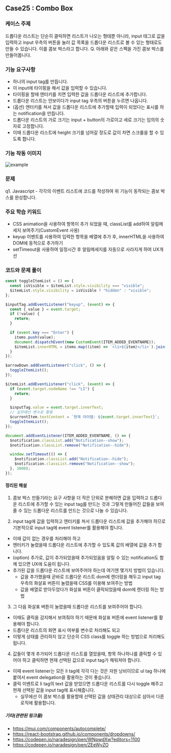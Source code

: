 ## Case25 : Combo Box


### 케이스 주제
드롭다운 리스트는 단순히 클릭하면 리스트가 나오는 형태뿐 아니라, input 태그로 값을 입력하고 input 우측의 버튼을 눌러 값 목록을 드롭다운 리스트로 볼 수 있는 형태로도 만들 수 있습니다. 이를 콤보 박스라고 합니다.
Q. 아래와 같은 스펙을 가진 콤보 박스를 만들어봅니다.


### 기능 요구사항
- 하나의 input tag를 만듭니다.
- 이 input에 타이핑을 해서 값을 입력할 수 있습니다.
- 타이핑을 할때 엔터키를 치면 입력한 값을 드롭다운 리스트에 추가합니다.
- 드롭다운 리스트는 안보이다가 input tag 우측의 버튼을 누르면 나옵니다.
- (옵션) 엔터키를 쳐서 값을 드롭다운 리스트에 추가할때 입력이 되었다는 표시를 하는 notification을 만듭니다.
- 드롭다운 리스트의 가로 크기는 input + button의 가로이고 세로 크기는 임의의 숫자로 고정합니다.
- 이때 드롭다운 리스트에 height 크기를 넘어갈 정도로 값이 차면 스크롤을 할 수 있도록 합니다.


### 기능 작동 이미지
![example](https://user-images.githubusercontent.com/59094619/134638576-3cec6005-b905-49c7-b880-618bd29e70e5.gif)


### 문제
q1. Javascript - 각각의 이벤트 리스트에 코드를 작성하여 위 기능이 동작되는 콤보 박스를 완성합니다.


### 주요 학습 키워드
- CSS animation을 사용하여 항목이 추가 되었을 때, classList를 add하여 알림메세지 보여주기(CustomEvent 사용)
- keyup 이벤트를 사용하여 입력한 항목을 배열에 추가 후, innerHTML을 사용하여 DOM에 동적으로 추가하기
- setTimeout을 사용하여 일정시간 후 알림메세지를 자동으로 사라지게 하여 UX개선

### 코드와 문제 풀이
```js
const toggleItemList = () => {
  const isVisible = $itemList.style.visibility === "visible";
  $itemList.style.visibility = isVisible ? "hidden" : "visible";
};

$inputTag.addEventListener("keyup", (event) => {
  const { value } = event.target;
  if (!value) {
    return;
  }

  if (event.key === "Enter") {
    items.push(value);
    document.dispatchEvent(new CustomEvent(ITEM_ADDED_EVENTNAME));
    $itemList.innerHTML = items.map((item) => `<li>${item}</li>`).join("");
  }
});

$arrowDown.addEventListener("click", () => {
  toggleItemList();
});

$itemList.addEventListener("click", (event) => {
  if (event.target.nodeName !== "LI") {
    return;
  }

  $inputTag.value = event.target.innerText;
  // 실무에선 변수로 활용
  $currentItem.textContent = `현재 아이템: ${event.target.innerText}`;
  toggleItemList();
});

document.addEventListener(ITEM_ADDED_EVENTNAME, () => {
  $notification.classList.add("Notification--show");
  $notification.classList.remove("Notification--hide");

  window.setTimeout(() => {
    $notification.classList.add("Notification--hide");
    $notification.classList.remove("Notification--show");
  }, 3000);
});
```


#### 정리된 해설
1. 콤보 박스 만들기라는 요구 사항을 더 작은 단위로 분해하면 값을 입력하고 드롭다운 리스트에 추가할 수 있는 input tag를 만드는 것과 그렇게 만들어진 값들을 보여줄 수 있는 드롭다운 리스트를 만드는 것으로 나눌 수 있습니다.

2. input tag에 값을 입력하고 엔터키를 쳐서 드롭다운 리스트에 값을 추가해야 하므로 기본적으로 input tag에 event listener를 활용해야 합니다.
- 이때 값이 없는 경우를 처리해야 하고
- 엔터키가 눌렸을때 드롭다운 리스트에 추가할 수 있도록 값의 배열에 값을 추가 합니다.
- (option) 추가로, 값이 추가되었을때 추가되었음을 알릴 수 있는 notification도 함께 있으면 UX에 도움이 됩니다.
- 추가된 값을 드롭다운 리스트에 보여주어야 하는데 여기엔 몇가지 방법이 있습니다.
  * 값을 추가했을때 곧바로 드롭다운 리스트 dom에 렌더링을 해두고 input tag 우측의 화살표 버튼이 눌렸을때 CSS를 이용해 보여주는 방법
  * 값을 배열로 받아두었다가 화살표 버튼이 클릭되었을때 dom에 렌더링 하는 방법

3. 그 다음 화살표 버튼이 눌렸을때 드롭다운 리스트를 보여주어야 합니다.
- 이때도 클릭을 감지해서 보여줘야 하기 때문에 화살표 버튼에 event listener를 활용해야 합니다.
- 드롭다운 리스트의 화면 표시 여부를 변수로 처리해도 되고
- 이렇게 상태를 관리하지 않고 단순히 CSS class를 toggle 하는 방법으로 처리해도 됩니다.

4. 값들이 몇개 추가되어 드롭다운 리스트를 열었을때, 항목 하나하나를 클릭할 수 있어야 하고 클릭하면 현재 선택된 값으로 input tag가 채워져야 합니다.
- 이때 event listener는 모든 li tag에 각각 다는 것은 자원 낭비이므로 ul tag 하나에 붙여서 event delegation을 활용하는 것이 좋습니다.
- 클릭 이벤트로 li tag의 text 값을 받았으면 드롭다운 리스트를 다시 toggle 해주고 현재 선택된 값을 input tag에 표시해줍니다.
  * 실무에선 이 콤보 박스를 활용할때 선택된 값을 상태관리 대상으로 삼아서 다른 로직에 활용합니다.


##### 기타(관련된 링크들)
- https://mui.com/components/autocomplete/
- https://react-bootstrap.github.io/components/dropdowns/
- https://codepen.io/naradesign/pen/WNpwdXw?editors=1100
- https://codepen.io/naradesign/pen/ZEeWyZO
